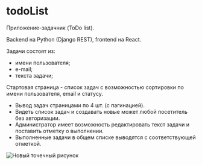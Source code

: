 # todoList
Приложение-задачник (ToDo list).

Backend на Python (Django REST), frontend на React. 

Задачи состоят из:
- имени пользователя;
- е-mail;
- текста задачи;

Стартовая страница - список задач с возможностью сортировки по имени пользователя, email и статусу.
- Вывод задач страницами по 4 шт. (с пагинацией).
- Видеть список задач и создавать новые может любой посетитель без авторизации.
- Администратор имеет возможность редактировать текст задачи и поставить отметку о выполнении.
- Выполненные задачи в общем списке выводятся с соответствующей отметкой.

![Новый точечный рисунок](https://user-images.githubusercontent.com/68891398/231135568-d388e359-6db8-4c26-b2a9-57f63f7e7801.png)
